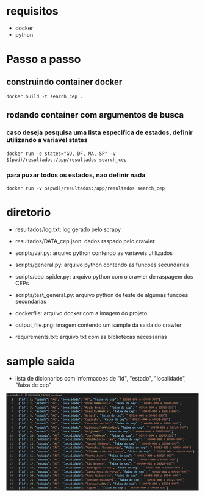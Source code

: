 # requisitos
- docker
- python

# Passo a passo

## construindo container docker
    docker build -t search_cep . 

## rodando container com argumentos de busca 

### caso deseja pesquisa uma lista especifica de estados, definir utilizando a variavel states
    docker run -e states="GO, DF, MA, SP" -v $(pwd)/resultados:/app/resultados search_cep 

### para puxar todos os estados, nao definir nada
    docker run -v $(pwd)/resultados:/app/resultados search_cep 

# diretorio

- resultados/log.txt: log gerado pelo scrapy
- resultados/DATA_cep.json: dados raspado pelo crawler

- scripts/var.py: arquivo python contendo as variaveis utilizados
- scripts/general.py: arquivo python contendo as funcoes secundarias
- scripts/cep_spider.py: arquivo python com o crawler de raspagem dos CEPs
- scripts/test_general.py: arquivo python de teste de algumas funcoes secundarias 

- dockerfile: arquivo docker com a imagem do projeto
- output_file.png: imagem contendo um sample da saida do crawler
- requirements.txt: arquivo txt com as bibliotecas necessarias

# sample saida

- lista de dicionarios com informacoes de "id", "estado", "localidade", "faixa de cep"

![](/output_file.png) 
